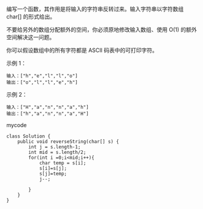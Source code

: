 编写一个函数，其作用是将输入的字符串反转过来。输入字符串以字符数组 char[] 的形式给出。

不要给另外的数组分配额外的空间，你必须原地修改输入数组、使用 O(1) 的额外空间解决这一问题。

你可以假设数组中的所有字符都是 ASCII 码表中的可打印字符。

 

示例 1：
```
输入：["h","e","l","l","o"]
输出：["o","l","l","e","h"]
```
示例 2：
```
输入：["H","a","n","n","a","h"]
输出：["h","a","n","n","a","H"]
```
mycode
```
class Solution {
    public void reverseString(char[] s) {
		int j = s.length-1;
		int mid = s.length/2;
		for(int i =0;i<mid;i++){
			char temp = s[i];
			s[i]=s[j];
			s[j]=temp;
			j--;
			
		}
    }
}
```
